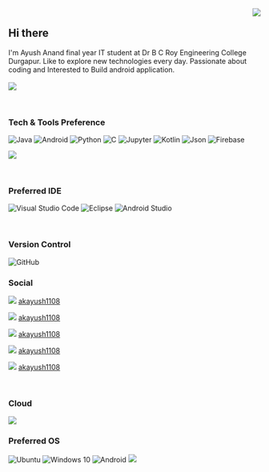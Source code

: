 ## <p align="right">![](https://komarev.com/ghpvc/?username=akayush1108&color=red)</p> Hi there 


I'm Ayush Anand final year IT student at Dr B C Roy Engineering College Durgapur. Like to explore new technologies every day. Passionate about coding and Interested to Build android application.
<br><br>
<a href="https://github.com/akayush1108/github-readme-stats">
<img align="center" SRC="https://github-readme-stats.vercel.app/api?username=akayush1108&show_icons=true&hide=contribs,prs&cache_seconds=86400&theme=material-palenight"/>
</a>

<br>

### Tech & Tools Preference

<img alt="Java" src="https://img.shields.io/badge/Java-ED8B00?style=for-the-badge&logo=java&logoColor=white" /> <img alt="Android" src="https://img.shields.io/badge/Android-3DDC84?style=for-the-badge&logo=android&logoColor=white" /> <img alt="Python" src="https://img.shields.io/badge/python%20-%2314354C.svg?&style=for-the-badge&logo=python&logoColor=white"/> <img alt="C" src="https://img.shields.io/badge/C-00599C?style=for-the-badge&logo=c&logoColor=white"/> <img alt="Jupyter" src="https://img.shields.io/badge/Jupyter%20-%23F37626.svg?&style=for-the-badge&logo=Jupyter&logoColor=white" /> <img alt="Kotlin" src="https://img.shields.io/badge/Kotlin-0095D5?&style=for-the-badge&logo=kotlin&logoColor=white" /> <img alt="Json" src="https://img.shields.io/badge/json-5E5C5C?style=for-the-badge&logo=json&logoColor=white" /> <img alt="Firebase" src="https://img.shields.io/badge/firebase-ffca28?style=for-the-badge&logo=firebase&logoColor=black"  />



<a href="https://github.com/akayush1108/github-readme-stats"><img align="center" src="https://github-readme-stats.vercel.app/api/top-langs/?username=akayush1108&layout=compact&theme=material-palenight" /></a>

<br>

### Preferred IDE

<img alt="Visual Studio Code" src="https://img.shields.io/badge/Visual_Studio_Code-0078D4?style=for-the-badge&logo=visual%20studio%20code&logoColor=white" /> <img alt="Eclipse" src="https://img.shields.io/badge/Eclipse-2C2255?style=for-the-badge&logo=eclipse&logoColor=white" /> <img alt="Android Studio" src="https://img.shields.io/badge/Android_Studio-3DDC84?style=for-the-badge&logo=android-studio&logoColor=white" />

<br>

### Version Control

<img alt="GitHub" src="https://img.shields.io/badge/github%20-%23121011.svg?&style=for-the-badge&logo=github&logoColor=white"/> 

<br>

### Social

<img src="https://img.shields.io/badge/LinkedIn-0077B5?style=for-the-badge&logo=linkedin&logoColor=white" /> [akayush1108](https://www.linkedin.com/in/akayush1108/ "LCO") 

<img src="https://img.shields.io/badge/Facebook-1877F2?style=for-the-badge&logo=facebook&logoColor=white" /> [akayush1108](https://www.facebook.com/akayush1108/ "LCO")

<img src="https://img.shields.io/badge/CodeChef-783F04?style=for-the-badge&logo=CodeChef&logoColor=white" /> [akayush1108](https://www.codechef.com/users/akayush1108/ "LCO")

<img src="https://img.shields.io/badge/-Hackerrank-2EC866?style=for-the-badge&logo=HackerRank&logoColor=white" /> [akayush1108](https://www.hackerrank.com/akayush1108 "LCO")

<img src="https://img.shields.io/badge/-LeetCode-FFA116?style=for-the-badge&logo=LeetCode&logoColor=black" /> [akayush1108](https://leetcode.com/akayush1108/ "LCO")

<br>

### Cloud 

<img src="https://img.shields.io/badge/Google_Cloud-4285F4?style=for-the-badge&logo=google-cloud&logoColor=white" />

<br>

### Preferred OS
<img alt="Ubuntu" src="https://img.shields.io/badge/Ubuntu-E95420?style=for-the-badge&logo=ubuntu&logoColor=white" /> <img alt="Windows 10" src="https://img.shields.io/badge/Windows-0078D6?style=for-the-badge&logo=windows&logoColor=white" /> <img alt="Android" src="https://img.shields.io/badge/Android-3DDC84?style=for-the-badge&logo=android&logoColor=white" /> <img src="https://img.shields.io/badge/Arch_Linux-1793D1?style=for-the-badge&logo=arch-linux&logoColor=white" />
